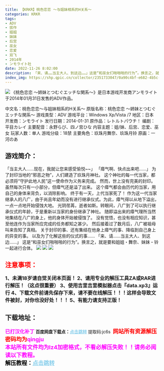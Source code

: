 ```yaml
---
title: 【KRKR】桃色恋恋 ～与姐妹相系的H关系～
categories: KRKR
tags:
- ADV
- 拔作
- 姐姐
- 妹妹
- 后宫
- 巫女
- 恋爱
- 双飞
- 2014年
- ンモライト社
date: 2022-11-26 8:02:00
description: 「来、请……当主大人、到这边……」这是“和巫女们啪啪啪的行为”。换言之，就是要和姐姐・舞奈、妹妹・铃一起进行合体。
index_img: https://shp.qpic.cn/collector/2351733047/0a90c4bf-e682-4b5c-946d-4057f527c259/0
---
```

![](https://shp.qpic.cn/collector/2351733047/0a90c4bf-e682-4b5c-946d-4057f527c259/0)
《桃色恋恋 ～姉妹とつむぐエッチな関系～》是日本游戏开发商アンモライト于2014年01月31日发售的ADV作品。

中文名：桃色恋恋～与姐妹相系的H关系～
原版名称：桃色恋恋 ～姉妹とつむぐエッチな関系～
游戏类型：ADV
游戏平台：Windows Xp/Vista /7
地区：日本
开发商：ンモライト
发行日期：2014-01-31
原作品：レトルトパウチ！
编剧：平目カレイ
主要配音：永野らび、四ノ宫ひな
内容主题：姐/妹、后宫、恋爱、巫女
玩家人数：单人
游戏分级：18禁
主要角色：玖珠月舞奈、玖珠月铃
原画：一河のあ

## 游戏简介：
「当主大人……现在，我就让您来感受愉悦~~」
「瘴气啊、快点出来吧……」
为了封印当地的“邪恶之物”，人们建造了玖珠月神社。
这个神社的每一代当家，都必须将“守护此地人民”这一使命作为义务来完成。
然而，世上没有完美的封印。虽然每次只有一小部分，但瘴气还是溢了出来。
这个瘴气都会由历代的当家，用自己的身体来背负，以消除影响。
终于有一天，上代当家死了！
作为这一代当家继承人的八广，由于尚且年幼而没有进行继承仪式。为此，瘴气得以从地下溢出，一点一点地开始侵蚀大地。
光阴荏苒，逝者如斯。转眼间，八广到了可以执行继承仪式的年龄，于是重新以当家的身份继承了神社。
随即溢出来的瘴气理所当然地集结在八广的身上，他的身体开始被侵蚀了。
没有觉悟，也没有相应知识，甚至他连作为当家所应完成的任务都知之甚少。
然后接着过了数月后，八广被祖母叫来告知了真相。
关于封印的事、还有集结在他身上瘴气的事、降临到自己身上的异变的事。
以及为了化解这些的仪式的事……
「来、请……当主大人、到这边……」
这是“和巫女们啪啪啪的行为”。换言之，就是要和姐姐・舞奈、妹妹・铃一起进行合体。
![](https://shp.qpic.cn/collector/2351733047/d05318e0-40b7-4668-b3f2-ef952b4e61b5/0)
![](https://shp.qpic.cn/collector/2351733047/a9a5cfd6-d75d-4173-a675-628d50704c86/0)
![](https://shp.qpic.cn/collector/2351733047/8b135691-d1b6-4291-897d-a64295c01f74/0)



## <font color=#FF0000 >注意事项：</font>
<font size=3><b>1、未满18岁请自觉关闭本页面！
2、请用专业的解压工具ZA或RAR进行解压！（这点很重要）
3、使用吉里吉里模拟器点击『data.xp3』运行
4、下载文件前请先保存下来，请不要在线解压！！！这样会导致文件被封，对你也没好处！！！
5、有能力请支持正版！</b></font>

## 下载地址：
<font color=#FF00FF size=3>**已打汉化补丁**</font>
<b>百度网盘下载点：</b><a href="https://pan.baidu.com/s/1NLtDveUkmdJqenUsJ9qSxA?pwd=jc6s" style="color: #87CEEB;"><b>点击跳转</b></a> 提取码:jc6s
<a style="padding: 0" href="https://post.qingju.org/AD/"><img style="max-width:100%" src="https://img.acgus.top/i/2024/07/478f689b8021d8d499ab43d21acf137a.gif" alt=""></a>
<b><font color=#FF0000 size=4>网站所有资源解压密码均为</b></font><b><font color=#FF00FF size=4>qingju</font><font color=#FF0000 ></font></b><br><b><font color=#FF00FF size=4>本站所有文件均为lz4加密格式，不看必解压失败！！请务必阅读以下教程。</b></font><br><b><font color=#000 size=4>解压教程：</b><a href="https://post.qingju.org/tutorial/000/" style="color: #87CEEB;"><b>点击跳转</b></a>